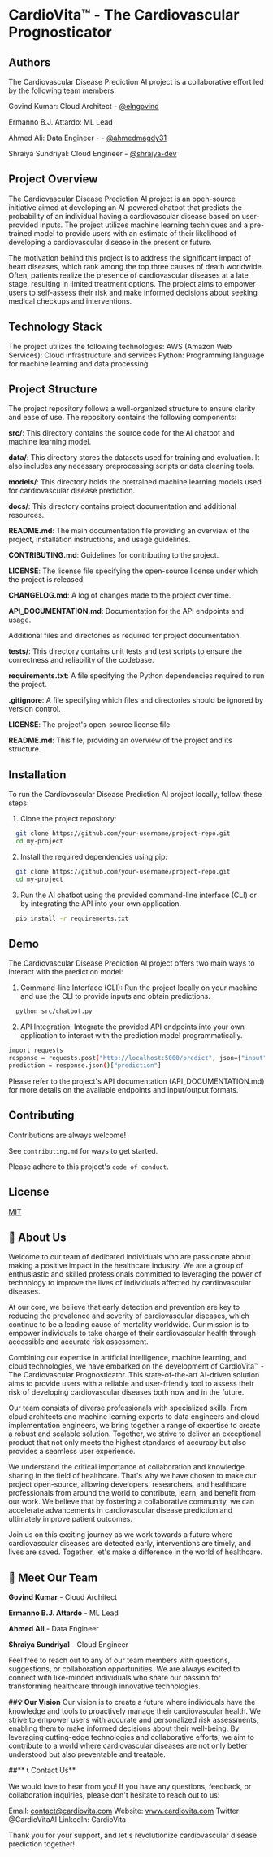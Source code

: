 
# CardioVita™ - The Cardiovascular Prognosticator

## Authors

The Cardiovascular Disease Prediction AI project is a collaborative effort led by the following team members:

Govind Kumar: Cloud Architect - [@elngovind](https://www.github.com/elngovind)

Ermanno B.J. Attardo: ML Lead

Ahmed Ali: Data Engineer - - [@ahmedmagdy31](https://github.com/Ahmedmagdy31)

Shraiya Sundriyal: Cloud Engineer - [@shraiya-dev](https://github.com/Shraiya-dev)







## Project Overview
The Cardiovascular Disease Prediction AI project is an open-source initiative aimed at developing an AI-powered chatbot that predicts the probability of an individual having a cardiovascular disease based on user-provided inputs. The project utilizes machine learning techniques and a pre-trained model to provide users with an estimate of their likelihood of developing a cardiovascular disease in the present or future.

The motivation behind this project is to address the significant impact of heart diseases, which rank among the top three causes of death worldwide. Often, patients realize the presence of cardiovascular diseases at a late stage, resulting in limited treatment options. The project aims to empower users to self-assess their risk and make informed decisions about seeking medical checkups and interventions.

## Technology Stack
The project utilizes the following technologies:
AWS (Amazon Web Services): Cloud infrastructure and services
Python: Programming language for machine learning and data processing

## Project Structure

The project repository follows a well-organized structure to ensure clarity and ease of use. The repository contains the following components:

**src/**: This directory contains the source code for the AI chatbot and machine learning model.

**data/**: This directory stores the datasets used for training and evaluation. It also includes any necessary preprocessing scripts or data cleaning tools.

**models/**: This directory holds the pretrained machine learning models used for cardiovascular disease prediction.

**docs/**: This directory contains project documentation and additional resources.

**README.md**: The main documentation file providing an overview of the project, installation instructions, and usage guidelines.

**CONTRIBUTING.md**: Guidelines for contributing to the project.

**LICENSE**: The license file specifying the open-source license under which the project is released.

**CHANGELOG.md**: A log of changes made to the project over time.

**API_DOCUMENTATION.md**: Documentation for the API endpoints and usage.

Additional files and directories as required for project documentation.

**tests/**: This directory contains unit tests and test scripts to ensure the correctness and reliability of the codebase.

**requirements.txt**: A file specifying the Python dependencies required to run the project.

**.gitignore**: A file specifying which files and directories should be ignored by version control.

**LICENSE**: The project's open-source license file.

**README.md**: This file, providing an overview of the project and its structure.

## Installation

To run the Cardiovascular Disease Prediction AI project locally, follow these steps:

1. Clone the project repository:

```bash
  git clone https://github.com/your-username/project-repo.git
  cd my-project
```

2. Install the required dependencies using pip:

```bash
  git clone https://github.com/your-username/project-repo.git
  cd my-project
```
3. Run the AI chatbot using the provided command-line interface (CLI) or by integrating the API into your own application.

```bash
  pip install -r requirements.txt
```

## Demo

The Cardiovascular Disease Prediction AI project offers two main ways to interact with the prediction model:

1. Command-line Interface (CLI): Run the project locally on your machine and use the CLI to provide inputs and obtain predictions.

```bash
  python src/chatbot.py
```

2. API Integration: Integrate the provided API endpoints into your own application to interact with the prediction model programmatically.

```bash
import requests
response = requests.post("http://localhost:5000/predict", json={"input": "user-input-data"})
prediction = response.json()["prediction"]

```

Please refer to the project's API documentation (API_DOCUMENTATION.md) for more details on the available endpoints and input/output formats.

## Contributing

Contributions are always welcome!

See `contributing.md` for ways to get started.

Please adhere to this project's `code of conduct`.


## License

[MIT](https://choosealicense.com/licenses/mit/)



## **🚀** About Us

Welcome to our team of dedicated individuals who are passionate about making a positive impact in the healthcare industry. We are a group of enthusiastic and skilled professionals committed to leveraging the power of technology to improve the lives of individuals affected by cardiovascular diseases.

At our core, we believe that early detection and prevention are key to reducing the prevalence and severity of cardiovascular diseases, which continue to be a leading cause of mortality worldwide. Our mission is to empower individuals to take charge of their cardiovascular health through accessible and accurate risk assessment.

Combining our expertise in artificial intelligence, machine learning, and cloud technologies, we have embarked on the development of CardioVita™ - The Cardiovascular Prognosticator. This state-of-the-art AI-driven solution aims to provide users with a reliable and user-friendly tool to assess their risk of developing cardiovascular diseases both now and in the future.

Our team consists of diverse professionals with specialized skills. From cloud architects and machine learning experts to data engineers and cloud implementation engineers, we bring together a range of expertise to create a robust and scalable solution. Together, we strive to deliver an exceptional product that not only meets the highest standards of accuracy but also provides a seamless user experience.

We understand the critical importance of collaboration and knowledge sharing in the field of healthcare. That's why we have chosen to make our project open-source, allowing developers, researchers, and healthcare professionals from around the world to contribute, learn, and benefit from our work. We believe that by fostering a collaborative community, we can accelerate advancements in cardiovascular disease prediction and ultimately improve patient outcomes.

Join us on this exciting journey as we work towards a future where cardiovascular diseases are detected early, interventions are timely, and lives are saved. Together, let's make a difference in the world of healthcare.

## **👥** Meet Our Team

**Govind Kumar** - Cloud Architect

**Ermanno B.J. Attardo** - ML Lead

**Ahmed Ali** - Data Engineer

**Shraiya Sundriyal** - Cloud Engineer

Feel free to reach out to any of our team members with questions, suggestions, or collaboration opportunities. We are always excited to connect with like-minded individuals who share our passion for transforming healthcare through innovative technologies.

##**💡 Our Vision**
Our vision is to create a future where individuals have the knowledge and tools to proactively manage their cardiovascular health. We strive to empower users with accurate and personalized risk assessments, enabling them to make informed decisions about their well-being. By leveraging cutting-edge technologies and collaborative efforts, we aim to contribute to a world where cardiovascular diseases are not only better understood but also preventable and treatable.

##** 📞 Contact Us**

We would love to hear from you! If you have any questions, feedback, or collaboration inquiries, please don't hesitate to reach out to us:

Email: contact@cardiovita.com
Website: www.cardiovita.com
Twitter: @CardioVitaAI
LinkedIn: CardioVita

Thank you for your support, and let's revolutionize cardiovascular disease prediction together!
